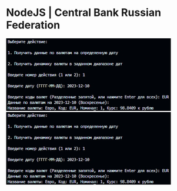 # NodeJS | Central Bank Russian Federation

![image](https://github.com/DoktorAssering/NodeJS/blob/main/Screens/Screen_1.jpg)
![image](https://github.com/DoktorAssering/NodeJS/blob/main/Screens/Screen_1.jpg)
